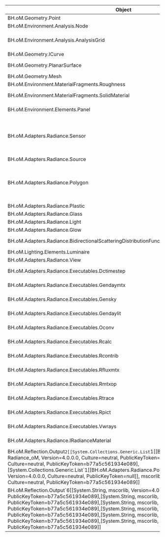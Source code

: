 | Object | Create | Read | Update |
|-|-|-|-|
| BH.oM.Geometry.Point | BH.Engine.Adapters.Radiance.Convert.ToRadiance(Point point, Vector vector) |  |  |
| BH.oM.Environment.Analysis.Node | BH.Engine.Adapters.Radiance.Convert.ToRadiance(Node node, Vector vector) |  |  |
| BH.oM.Environment.Analysis.AnalysisGrid | BH.Engine.Adapters.Radiance.Convert.ToRadiance(AnalysisGrid analysisGrid)<br>BH.Engine.Adapters.Radiance.Convert.ToRadianceFile(AnalysisGrid analysisGrid, String projectDirectory) |  |  |
| BH.oM.Geometry.ICurve | BH.Engine.Adapters.Radiance.Convert.ToRadiance(ICurve curve, IRadianceMaterial material) |  |  |
| BH.oM.Geometry.PlanarSurface | BH.Engine.Adapters.Radiance.Convert.ToRadiance(PlanarSurface surface, IRadianceMaterial material) |  |  |
| BH.oM.Geometry.Mesh | BH.Engine.Adapters.Radiance.Convert.ToRadiance(Mesh mesh, IRadianceMaterial material) |  |  |
| BH.oM.Environment.MaterialFragments.Roughness | BH.Engine.Adapters.Radiance.Convert.ToRadiance(Roughness roughness) |  |  |
| BH.oM.Environment.MaterialFragments.SolidMaterial | BH.Engine.Adapters.Radiance.Convert.ToRadiance(SolidMaterial solidMaterial, Boolean blackMaterial) |  |  |
| BH.oM.Environment.Elements.Panel | BH.Engine.Adapters.Radiance.Convert.ToRadiance(Panel panel)<br>BH.Engine.Adapters.Radiance.Convert.ToRadianceFile(List<Panel> panels, String projectDirectory) |  |  |
| BH.oM.Adapters.Radiance.Sensor | BH.Engine.Adapters.Radiance.Convert.ToRadianceString(Sensor sensor)<br>BH.Engine.Adapters.Radiance.Convert.ToRadianceString(List<Sensor> sensors) | BH.Engine.Adapters.Radiance.Convert.ToRadiance(Point point, Vector vector)<br>BH.Engine.Adapters.Radiance.Convert.ToRadiance(Node node, Vector vector)<br>BH.Engine.Adapters.Radiance.Convert.ToRadiance(AnalysisGrid analysisGrid) |  |
| BH.oM.Adapters.Radiance.Source | BH.Engine.Adapters.Radiance.Convert.ToRadianceString(Source source) |  |  |
| BH.oM.Adapters.Radiance.Polygon | BH.Engine.Adapters.Radiance.Convert.ToRadianceString(Polygon polygon)<br>BH.Engine.Adapters.Radiance.Convert.ToRadianceFile(List<Polygon> polygons, String projectDirectory) | BH.Engine.Adapters.Radiance.Convert.ToRadiance(ICurve curve, IRadianceMaterial material)<br>BH.Engine.Adapters.Radiance.Convert.ToRadiance(PlanarSurface surface, IRadianceMaterial material)<br>BH.Engine.Adapters.Radiance.Convert.ToRadiance(Mesh mesh, IRadianceMaterial material) |  |
| BH.oM.Adapters.Radiance.Plastic | BH.Engine.Adapters.Radiance.Convert.ToRadianceString(Plastic plastic, Boolean blackMaterial) |  |  |
| BH.oM.Adapters.Radiance.Glass | BH.Engine.Adapters.Radiance.Convert.ToRadianceString(Glass glass, Boolean blackMaterial) |  |  |
| BH.oM.Adapters.Radiance.Light | BH.Engine.Adapters.Radiance.Convert.ToRadianceString(Light light) |  |  |
| BH.oM.Adapters.Radiance.Glow | BH.Engine.Adapters.Radiance.Convert.ToRadianceString(Glow glow) |  |  |
| BH.oM.Adapters.Radiance.BidirectionalScatteringDistributionFunction | BH.Engine.Adapters.Radiance.Convert.ToRadianceString(BidirectionalScatteringDistributionFunction bsdf) |  |  |
| BH.oM.Lighting.Elements.Luminaire | BH.Engine.Adapters.Radiance.Convert.ToRadianceString(Luminaire luminaire, String userString) |  |  |
| BH.oM.Adapters.Radiance.View | BH.Engine.Adapters.Radiance.Convert.ToRadianceFile(View view, String projectDirectory) |  |  |
| BH.oM.Adapters.Radiance.Executables.Dctimestep | BH.Engine.Adapters.Radiance.Convert.ToRadianceCommand(Dctimestep dctimestep, RadianceSettings radianceSettings) |  |  |
| BH.oM.Adapters.Radiance.Executables.Gendaymtx | BH.Engine.Adapters.Radiance.Convert.ToRadianceCommand(Gendaymtx gendaymtx, RadianceSettings radianceSettings) |  |  |
| BH.oM.Adapters.Radiance.Executables.Gensky | BH.Engine.Adapters.Radiance.Convert.ToRadianceCommand(Gensky gensky, RadianceSettings radianceSettings) |  |  |
| BH.oM.Adapters.Radiance.Executables.Gendaylit | BH.Engine.Adapters.Radiance.Convert.ToRadianceCommand(Gendaylit gendaylit, RadianceSettings radianceSettings) |  |  |
| BH.oM.Adapters.Radiance.Executables.Oconv | BH.Engine.Adapters.Radiance.Convert.ToRadianceCommand(Oconv oconv, RadianceSettings radianceSettings) |  |  |
| BH.oM.Adapters.Radiance.Executables.Rcalc | BH.Engine.Adapters.Radiance.Convert.ToRadianceCommand(Rcalc rcalc, RadianceSettings radianceSettings) |  |  |
| BH.oM.Adapters.Radiance.Executables.Rcontrib | BH.Engine.Adapters.Radiance.Convert.ToRadianceCommand(Rcontrib rcontrib, RadianceSettings radianceSettings) |  |  |
| BH.oM.Adapters.Radiance.Executables.Rfluxmtx | BH.Engine.Adapters.Radiance.Convert.ToRadianceCommand(Rfluxmtx rfluxmtx, RadianceSettings radianceSettings) |  |  |
| BH.oM.Adapters.Radiance.Executables.Rmtxop | BH.Engine.Adapters.Radiance.Convert.ToRadianceCommand(Rmtxop rmtxop, RadianceSettings radianceSettings) |  |  |
| BH.oM.Adapters.Radiance.Executables.Rtrace | BH.Engine.Adapters.Radiance.Convert.ToRadianceCommand(Rtrace rtrace, RadianceSettings radianceSettings) |  |  |
| BH.oM.Adapters.Radiance.Executables.Rpict | BH.Engine.Adapters.Radiance.Convert.ToRadianceCommand(Rpict rpict, RadianceSettings radianceSettings) |  |  |
| BH.oM.Adapters.Radiance.Executables.Vwrays | BH.Engine.Adapters.Radiance.Convert.ToRadianceCommand(Vwrays vwrays, RadianceSettings radianceSettings) |  |  |
| BH.oM.Adapters.Radiance.IRadianceMaterial |  | BH.Engine.Adapters.Radiance.Convert.ToRadiance(SolidMaterial solidMaterial, Boolean blackMaterial) |  |
| BH.oM.Reflection.Output`2[[System.Collections.Generic.List`1[[BH.oM.Adapters.Radiance.Polygon, Radiance_oM, Version=4.0.0.0, Culture=neutral, PublicKeyToken=null]], mscorlib, Version=4.0.0.0, Culture=neutral, PublicKeyToken=b77a5c561934e089],[System.Collections.Generic.List`1[[BH.oM.Adapters.Radiance.Polygon, Radiance_oM, Version=4.0.0.0, Culture=neutral, PublicKeyToken=null]], mscorlib, Version=4.0.0.0, Culture=neutral, PublicKeyToken=b77a5c561934e089]] |  | BH.Engine.Adapters.Radiance.Convert.ToRadiance(Panel panel) |  |
| BH.oM.Reflection.Output`6[[System.String, mscorlib, Version=4.0.0.0, Culture=neutral, PublicKeyToken=b77a5c561934e089],[System.String, mscorlib, Version=4.0.0.0, Culture=neutral, PublicKeyToken=b77a5c561934e089],[System.String, mscorlib, Version=4.0.0.0, Culture=neutral, PublicKeyToken=b77a5c561934e089],[System.String, mscorlib, Version=4.0.0.0, Culture=neutral, PublicKeyToken=b77a5c561934e089],[System.String, mscorlib, Version=4.0.0.0, Culture=neutral, PublicKeyToken=b77a5c561934e089],[System.String, mscorlib, Version=4.0.0.0, Culture=neutral, PublicKeyToken=b77a5c561934e089]] |  | BH.Engine.Adapters.Radiance.Convert.ToRadianceFile(List<Polygon> polygons, String projectDirectory)<br>BH.Engine.Adapters.Radiance.Convert.ToRadianceFile(List<Panel> panels, String projectDirectory) |  |
